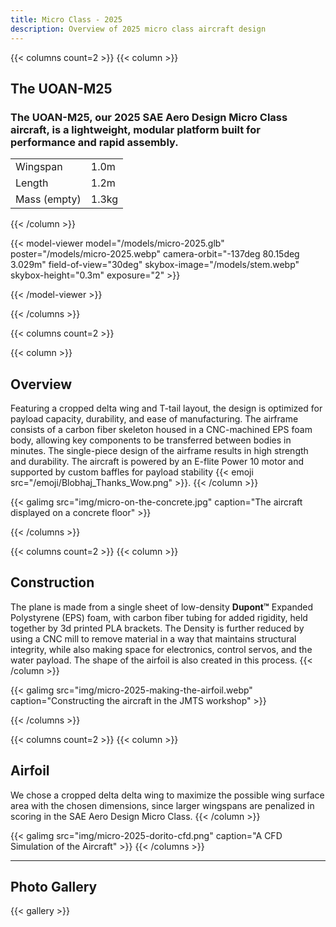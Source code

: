 ```yaml
---
title: Micro Class - 2025
description: Overview of 2025 micro class aircraft design
---
```


{{< columns count=2 >}}
{{< column >}}
## The UOAN-M25
### The UOAN-M25, our 2025 SAE Aero Design Micro Class aircraft, is a lightweight, modular platform built for performance and rapid assembly.

|              |          | 
| ------       | ------   |  
| Wingspan     | 1.0m     | 
| Length       | 1.2m     | 
| Mass (empty) | 1.3kg   |


{{< /column >}}



{{< model-viewer model="/models/micro-2025.glb" poster="/models/micro-2025.webp" camera-orbit="-137deg 80.15deg 3.029m" field-of-view="30deg" skybox-image="/models/stem.webp" skybox-height="0.3m" exposure="2" >}}
   


{{< /model-viewer >}}



{{< /columns >}}



{{< columns count=2 >}}



{{< column >}}
## Overview
Featuring a cropped delta wing and T-tail layout, the design is optimized for payload capacity, durability, and ease of manufacturing. The airframe consists of a carbon fiber skeleton housed in a CNC-machined EPS foam body, allowing key components to be transferred between bodies in minutes. The single-piece design of the airframe results in high strength and durability. The aircraft is powered by an E-flite Power 10 motor and supported by custom baffles for payload stability {{< emoji src="/emoji/Blobhaj_Thanks_Wow.png" >}}.
{{< /column >}}

{{< galimg src="img/micro-on-the-concrete.jpg" caption="The aircraft displayed on a concrete floor" >}}

{{< /columns >}}



{{< columns count=2 >}}
{{< column >}}
## Construction
The plane is made from a single sheet of low-density **Dupont™** Expanded Polystyrene (EPS) foam, with carbon fiber tubing for added rigidity, held together by 3d printed PLA brackets. The Density is further reduced by using a CNC mill to remove material in a way that maintains structural integrity, while also making space for electronics, control servos, and the water payload. The shape of the airfoil is also created in this process.
{{< /column >}}

{{< galimg src="img/micro-2025-making-the-airfoil.webp" caption="Constructing the aircraft in the JMTS workshop" >}}

{{< /columns >}}


{{< columns count=2 >}}
{{< column >}}
## Airfoil

We chose a cropped delta delta wing to maximize the possible wing surface area with the chosen dimensions, since larger wingspans are penalized in scoring in the SAE Aero Design Micro Class.
{{< /column >}}

{{< galimg src="img/micro-2025-dorito-cfd.png" caption="A CFD Simulation of the Aircraft" >}}
{{< /columns >}}

---

## Photo Gallery

{{< gallery >}} 
